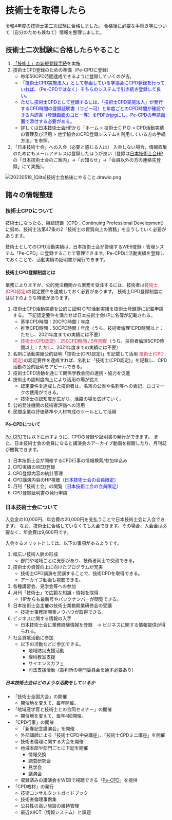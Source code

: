 <!--
title:   技術士二次試験に合格し、技術士になったらすること
tags:    技術士
id:      c838d114e5cc29afc8b6
private: false
-->
# 技術士を取得したら
令和4年度の技術士第二次試験に合格しました。
合格後に必要な手続き等について（自分のためも兼ねて）情報を整理しました。

## 技術士二次試験に合格したらやること
1. [「技術士」の新規登録手続](https://www.engineer.or.jp/c_topics/003/003819.html)を実施
1. 技術士CPD登録のための準備（Pe-CPDに登録）
    - 毎年50CPD時間達成できるように登録していくのが吉。
    - <font color="Blue">「技術士CPD実施法人」として参画している学協会にCPD登録を行っていれば、（Pe-CPDではなく）そちらのシステムで引き続き登録して良い。</font>
    - <font color="Blue">ただし技術士CPDとして登録するには、「技術士CPD実施法人」が発行するCPD時間の登録証明書（コピー可）と年度ごとのCPD時間が確認できる内訳書（登録画面のコピー等）をPDFかjpgにし、Pe-CPDの申請画面で添付する必要がある。</font>
    - 詳しくは[日本技術士会HP](https://www.engineer.or.jp/)から「ホーム > 技術士ＣＰＤ > CPD活動実績の管理及び活用 > 他学協会のCPD登録システムを利用している方の手続方法」を参照。
1. 「日本技術士会」への入会（必要と感じる人は）
    入会しない場合、情報収集のためにもメールアドレスは登録したほうが良い（登録は[日本技術士会HP](https://www.engineer.or.jp/)の「日本技術士会のご案内」→「お知らせ」→「会員以外の方の連絡先登録」にて実施）。

![20230519_[Qiita]技術士合格後にやること.drawio.png](https://qiita-image-store.s3.ap-northeast-1.amazonaws.com/0/584199/b6a207f3-6b7e-24db-e19f-27f8409b2ab3.png)



## 諸々の情報整理
### 技術士CPDについて
技術士になったら、継続研鑚（CPD：Continuing Professional Development）に努め、技術士法第47条の2「技術士の資質向上の責務」を全うしていく必要があります。

技術士としてのCPD活動実績は、日本技術士会が管理するWEB登録・管理システム「Pe-CPD」に登録することで管理できます。Pe-CPDに活動実績を登録しておくことで、活動実績の証明書が発行できます。


#### 技術士CPD登録制度とは
業務によりますが、公的発注機関から業務を受注するには、技術者は<font color="Crimson">技術士(CPD認定)</font>の認定要件を達成しておく必要があります。
技術士CPD登録制度には以下のような特徴があります。

1. 技術士CPD活動実績を公的に証明
CPD活動実績を技術士登録簿に記載申請する。
下記認定要件を満たせば日本技術士会HPに名簿が記載される。
    - 基準CPD時間：20CPD時間 / 年度
    - 推奨CPD時間：50CPD時間 / 年度（うち、技術者倫理1CPD時間以上：ただし、2021年度までの実績には不要）
    - <font color="Crimson">技術士(CPD認定)：250CPD時間 / 5年間度</font>（うち、技術者倫理5CPD時間以上：ただし、2021年度までの実績には不要）
1. 名刺に活動実績公的証明「技術士(CPD認定)」を記載して活用
<font color="Crimson">技術士(CPD認定)</font>の認定要件を達成すれば、名刺に「技術士(CPD認定)」を記載し、CPD活動の公的証明をアピールできる。
1. 技術士CPD活動を通じて関係学教会間の連携・協力を促進
1. 技術士の認知度向上により活用の場が拡大
    - 認定要件を達成した技術者は、名簿の公表や名刺等への表記、ロゴマークの使用ができる。
    - 技術士の認知度が広がり、活躍の場を広げていく。
1. 公的発注機関の技術者評価への活用
1. 民間企業の評価基準や人材育成のツールとして活用

#### Pe-CPDについて
[Pe-CPD](https://www.engineer.or.jp/c_topics/000/000113.html)では以下に示すように、CPDの登録や証明書の発行ができます。
また、日本技術士会の会員になると講演会のアーカイブ動画を視聴したり、月刊誌が閲覧できます。

1. 日本技術士会が開催するCPD行事の情報検索/参加申込み
1. CPD実績のWEB登録
1. CPD登録内容の統計管理
1. CPD講演内容のHP視聴<font color="Blue">（日本技術士会の会員限定）</font>
1. 月刊「技術士会」の閲覧<font color="Blue">（日本技術士会の会員限定）</font>
1. CPD登録証明書の発行申請

### 日本技術士会について
入会金の10,000円、年会費の20,000円を支払うことで日本技術士会に入会できます。
なお、技術士に合格していなくても入会できます。その場合、入会金は必要なく、年会費は9,600円です。

入会するメリットとしては、以下の事項があるようです。
1. 幅広い技術人脈の形成
    - 部門や地域ごとに支部があり、技術者同士で交流できる。
1. 技術士の資質向上に向けたプログラムが充実
    - 技術士CPD講演を受講することで、技術CPDを取得できる。
    - アーカイブ動画も視聴できる。
1. 各種講習会、見学会等への参加
1. 月刊「技術士」で広範な知識・情報を取得
    - HPからも最新号やバックナンバーが閲覧できる。
1. 日本技術士会主催の技術士業務開業研修会の受講
    - 技術士事務所開業ノウハウが取得できる。
1. ビジネスに関する情報の入手
    - 日本技術士会に業務経験情報を登録　→ ビジネスに関する情報提供が得られる。
1. 社会貢献活動に参加
    - 以下の活動などに参加できる。
        - 地域防災支援活動
        - 理科教室支援
        - サイエンスカフェ
        - 司法支援活動（裁判所の専門委員会を通す必要あり）

##### 日本技術士会はどのような活動をしているか
- 「技術士全国大会」の開催
    - 開催地を変えて、毎年開催。
- 「地域産学官と技術士との合同セミナー」の開催
    - 開催地を変えて、毎年4回開催。
- 「CPD行事」の開催
    - 「新春記念講演会」を開催
    - 外部講師による「技術士CPD中央講座」、「技術士CPDミニ講座」を開催
    - 技術者倫理に関する大会を開催
    - 地域本部や部門ごとに下記を開催
        - 情報交換
        - 調査研究会
        - 見学会
        - 講演会
    - 収録済みの講演会をWEBで視聴できる「[Pe-CPD](https://www.engineer.or.jp/c_topics/000/000113.html)」を提供
- 「CPD教材」の発行
    - 技術コンサルタントガイドブック
    - 技術者倫理事例集
    - 公共性の高い施設の維持管理
    - 最近のICT（情報システム）と課題